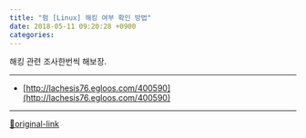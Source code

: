 ```yaml
---
title: "펌 [Linux] 해킹 여부 확인 방법"
date: 2018-05-11 09:20:28 +0900
categories: 
---
```

  

해킹 관련 조사한번씩 해보장.





***
+ [http://lachesis76.egloos.com/400590](http://lachesis76.egloos.com/400590)


***
[🔗original-link](http://www.mins01.com/mh/tech/read/1161)